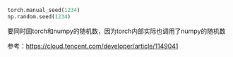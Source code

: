 ```python
torch.manual_seed(1234)
np.random.seed(1234)
```

要同时固torch和numpy的随机数，因为torch内部实际也调用了numpy的随机数

参考：https://cloud.tencent.com/developer/article/1149041
